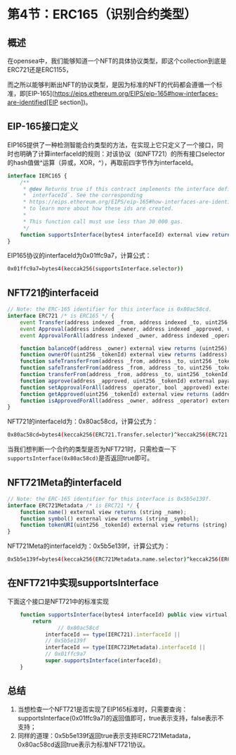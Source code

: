 # 第4节：ERC165（识别合约类型）

## 概述

在opensea中，我们能够知道一个NFT的具体协议类型，即这个collection到底是ERC721还是ERC1155，

而之所以能够判断出NFT的协议类型，是因为标准的NFT的代码都会遵循一个标准，即[EIP-165](https://eips.ethereum.org/EIPS/eip-165#how-interfaces-are-identified[EIP section])。



## EIP-165接口定义

EIP165提供了一种检测智能合约类型的方法，在实现上它只定义了一个接口，同时也明确了计算interfaceId的规则：对该协议（如NFT721）的所有接口selector的hash值做^运算（异或，XOR，^），再取前四字节作为interfaceId。

```js
interface IERC165 {
    /**
     * @dev Returns true if this contract implements the interface defined by
     * `interfaceId`. See the corresponding
     * https://eips.ethereum.org/EIPS/eip-165#how-interfaces-are-identified[EIP section]
     * to learn more about how these ids are created.
     *
     * This function call must use less than 30 000 gas.
     */
    function supportsInterface(bytes4 interfaceId) external view returns (bool);
}

```

EIP165协议的interfaceId为0x01ffc9a7，计算公式：

```sh
0x01ffc9a7=bytes4(keccak256(supportsInterface.selector))
```



## NFT721的interfaceid

```js
// Note: the ERC-165 identifier for this interface is 0x80ac58cd.
interface ERC721 /* is ERC165 */ {
    event Transfer(address indexed _from, address indexed _to, uint256 indexed _tokenId);
    event Approval(address indexed _owner, address indexed _approved, uint256 indexed _tokenId);
    event ApprovalForAll(address indexed _owner, address indexed _operator, bool _approved);

    function balanceOf(address _owner) external view returns (uint256);
    function ownerOf(uint256 _tokenId) external view returns (address);
    function safeTransferFrom(address _from, address _to, uint256 _tokenId, bytes data) external payable;
    function safeTransferFrom(address _from, address _to, uint256 _tokenId) external payable;
    function transferFrom(address _from, address _to, uint256 _tokenId) external payable;
    function approve(address _approved, uint256 _tokenId) external payable;
    function setApprovalForAll(address _operator, bool _approved) external;
    function getApproved(uint256 _tokenId) external view returns (address);
    function isApprovedForAll(address _owner, address _operator) external view returns (bool);
}
```

NFT721的interfaceId为：0x80ac58cd，计算公式为：

```sh
0x80ac58cd=bytes4(keccak256(ERC721.Transfer.selector)^keccak256(ERC721.Approval.selector) ^ ··· ^keccak256(ERC721.isApprovedForAll.selector))
```

当我们想判断一个合约的类型是否为NFT721时，只需检查一下`supportsInterface(0x80ac58cd)`是否返回true即可。



## NFT721Meta的interfaceId

```js
// Note: the ERC-165 identifier for this interface is 0x5b5e139f.
interface ERC721Metadata /* is ERC721 */ {
    function name() external view returns (string _name);
    function symbol() external view returns (string _symbol);
    function tokenURI(uint256 _tokenId) external view returns (string); 
}
```

NFT721Meta的interfaceId为：0x5b5e139f，计算公式为：

```sh
0x5b5e139f=bytes4(keccak256(ERC721Metadata.name.selector)^keccak256(ERC721Metadata.symbol.selector)^keccak256(ERC721Metadata.tokenURI.selector))
```



## 在NFT721中实现supportsInterface

下面这个接口是NFT721中的标准实现

```js
    function supportsInterface(bytes4 interfaceId) public view virtual override(ERC165, IERC165) returns (bool) {
        return
      			// 0x80ac58cd
            interfaceId == type(IERC721).interfaceId ||
            // 0x5b5e139f
            interfaceId == type(IERC721Metadata).interfaceId ||
            // 0x01ffc9a7
            super.supportsInterface(interfaceId);
    }
```



## 总结

1. 当想检查一个NFT721是否实现了EIP165标准时，只需要查询：supportsInterface(0x01ffc9a7)的返回值即可，true表示支持，false表示不支持；
2. 同样的道理：0x5b5e139f返回true表示支持IERC721Metadata，0x80ac58cd返回true表示为标准NFT721协议。

